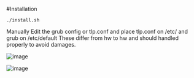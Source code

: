 
#Installation 

`./install.sh`

Manually Edit the grub config or tlp.conf and place 
tlp.conf on /etc/
and 
grub on /etc/default
These differ from hw to hw and should handled properly to avoid damages.

![image](https://github.com/kevin-roan/dotfiles-2024/assets/103060398/3e58ae88-0686-4fe5-9611-b3f75c059bfc)


![image](https://github.com/kevin-roan/dotfiles-2024/assets/103060398/bb0c5a7b-bb88-4791-b818-bbee1c44417e)
